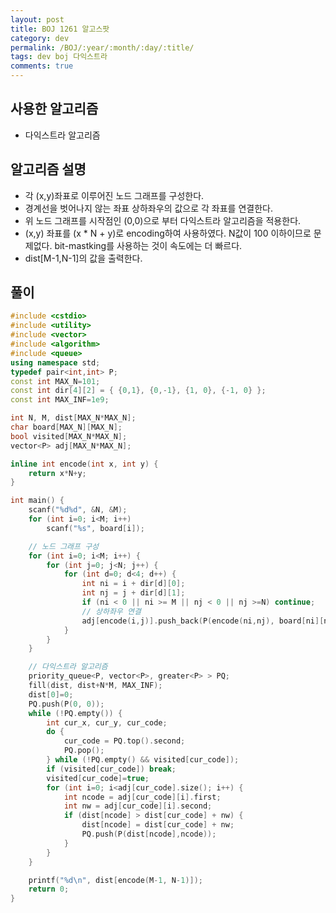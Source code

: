 ```yaml
---
layout: post
title: BOJ 1261 알고스팟
category: dev
permalink: /BOJ/:year/:month/:day/:title/
tags: dev boj 다익스트라
comments: true
---
```

## 사용한 알고리즘
- 다익스트라 알고리즘

## 알고리즘 설명
- 각 (x,y)좌표로 이루어진 노드 그래프를 구성한다.
- 경계선을 벗어나지 않는 좌표 상하좌우의 값으로 각 좌표를 연결한다.
- 위 노드 그래프를 시작점인 (0,0)으로 부터 다익스트라 알고리즘을 적용한다.
- (x,y) 좌표를 (x * N + y)로 encoding하여 사용하였다. N값이 100 이하이므로 문제없다. bit-mastking를 사용하는 것이 속도에는 더 빠르다.
- dist[M-1,N-1]의 값을 출력한다.

## 풀이
```c++
#include <cstdio>
#include <utility>
#include <vector>
#include <algorithm>
#include <queue>
using namespace std;
typedef pair<int,int> P;
const int MAX_N=101;
const int dir[4][2] = { {0,1}, {0,-1}, {1, 0}, {-1, 0} };
const int MAX_INF=1e9;

int N, M, dist[MAX_N*MAX_N];
char board[MAX_N][MAX_N];
bool visited[MAX_N*MAX_N];
vector<P> adj[MAX_N*MAX_N];

inline int encode(int x, int y) {
	return x*N+y;
}

int main() {
	scanf("%d%d", &N, &M);
	for (int i=0; i<M; i++)
		scanf("%s", board[i]);

	// 노드 그래프 구성
	for (int i=0; i<M; i++) {
		for (int j=0; j<N; j++) {
			for (int d=0; d<4; d++) {
				int ni = i + dir[d][0];
				int nj = j + dir[d][1];
				if (ni < 0 || ni >= M || nj < 0 || nj >=N) continue;
				// 상하좌우 연결
				adj[encode(i,j)].push_back(P(encode(ni,nj), board[ni][nj]-'0'));
			}
		}
	}

	// 다익스트라 알고리즘
	priority_queue<P, vector<P>, greater<P> > PQ;
	fill(dist, dist+N*M, MAX_INF);
	dist[0]=0;
	PQ.push(P(0, 0));
	while (!PQ.empty()) {
		int cur_x, cur_y, cur_code;
		do {
			cur_code = PQ.top().second;
			PQ.pop();
		} while (!PQ.empty() && visited[cur_code]);
		if (visited[cur_code]) break;
		visited[cur_code]=true;
		for (int i=0; i<adj[cur_code].size(); i++) {
			int ncode = adj[cur_code][i].first;
			int nw = adj[cur_code][i].second;
			if (dist[ncode] > dist[cur_code] + nw) {
				dist[ncode] = dist[cur_code] + nw;
				PQ.push(P(dist[ncode],ncode));
			}
		}
	}

	printf("%d\n", dist[encode(M-1, N-1)]);
	return 0;
}
```
